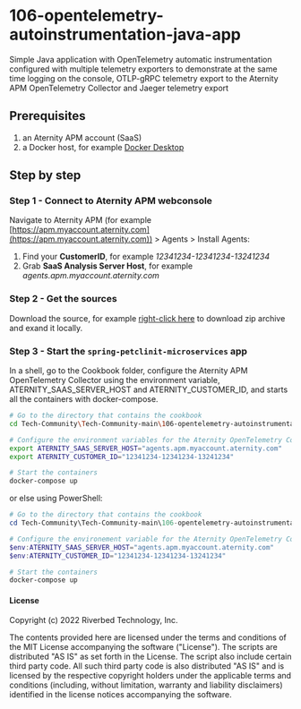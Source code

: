 # 106-opentelemetry-autoinstrumentation-java-app

Simple Java application with OpenTelemetry automatic instrumentation configured with multiple telemetry exporters to demonstrate at the same time logging on the console, OTLP-gRPC telemetry export to the Aternity APM OpenTelemetry Collector and Jaeger telemetry export

## Prerequisites

1. an Aternity APM account (SaaS)
2. a Docker host, for example [Docker Desktop](https://www.docker.com/products/docker-desktop)

## Step by step

### Step 1 - Connect to Aternity APM webconsole

Navigate to Aternity APM (for example [https://apm.myaccount.aternity.com](https://apm.myaccount.aternity.com)) > Agents > Install Agents:

1. Find your **CustomerID**, for example *12341234-12341234-13241234*
2. Grab **SaaS Analysis Server Host**, for example *agents.apm.myaccount.aternity.com*

### Step 2 - Get the sources

Download the source, for example [right-click here](https://github.com/Aternity/Tech-Community/archive/refs/heads/main.zip) to download zip archive and exand it locally.

### Step 3 - Start the `spring-petclinit-microservices` app

In a shell, go to the Cookbook folder, configure the Aternity APM OpenTelemetry Collector using the environment variable, ATERNITY_SAAS_SERVER_HOST and ATERNITY_CUSTOMER_ID, and starts all the containers with docker-compose.

```bash
# Go to the directory that contains the cookbook
cd Tech-Community\Tech-Community-main\106-opentelemetry-autoinstrumentation-java-app

# Configure the environment variables for the Aternity OpenTelemetry Collector
export ATERNITY_SAAS_SERVER_HOST="agents.apm.myaccount.aternity.com"
export ATERNITY_CUSTOMER_ID="12341234-12341234-13241234"

# Start the containers
docker-compose up
```
or else using PowerShell:

```PowerShell
# Go to the directory that contains the cookbook
cd Tech-Community\Tech-Community-main\106-opentelemetry-autoinstrumentation-java-app

# Configure the environement variable for the Aternity OpenTelemetry Collector
$env:ATERNITY_SAAS_SERVER_HOST="agents.apm.myaccount.aternity.com"
$env:ATERNITY_CUSTOMER_ID="12341234-12341234-13241234"

# Start the containers
docker-compose up
```

#### License

Copyright (c) 2022 Riverbed Technology, Inc. 

The contents provided here are licensed under the terms and conditions of the MIT License accompanying the software ("License"). The scripts are distributed "AS IS" as set forth in the License. The script also include certain third party code. All such third party code is also distributed "AS IS" and is licensed by the respective copyright holders under the applicable terms and conditions (including, without limitation, warranty and liability disclaimers) identified in the license notices accompanying the software.